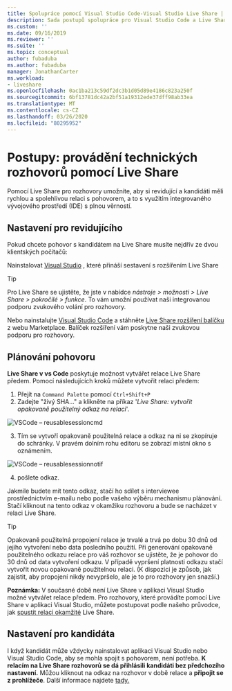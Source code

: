 ```yaml
---
title: Spolupráce pomocí Visual Studio Code-Visual Studio Live Share | Microsoft Docs
description: Sada postupů spolupráce pro Visual Studio Code a Live Share.
ms.custom: ''
ms.date: 09/16/2019
ms.reviewer: ''
ms.suite: ''
ms.topic: conceptual
author: fubaduba
ms.author: fubaduba
manager: JonathanCarter
ms.workload:
- liveshare
ms.openlocfilehash: 0ac1ba213c59df2dc3b1d05d89e4186c823a250f
ms.sourcegitcommit: 6bf13781dc42a2bf51a19312ede37dff98ab33ea
ms.translationtype: MT
ms.contentlocale: cs-CZ
ms.lasthandoff: 03/26/2020
ms.locfileid: "80295952"
---
```

<!--
Copyright &copy; Microsoft Corporation
All rights reserved.
Creative Commons Attribution 4.0 License (International): https://creativecommons.org/licenses/by/4.0/legalcode
-->

# <a name="how-to-do-technical-interviews-using-live-share"></a>Postupy: provádění technických rozhovorů pomocí Live Share

Pomocí Live Share pro rozhovory umožníte, aby si revidující a kandidáti měli rychlou a spolehlivou relaci s pohovorem, a to s využitím integrovaného vývojového prostředí (IDE) s plnou věrností. 


## <a name="setup-for-interviewer"></a>Nastavení pro revidujícího 
Pokud chcete pohovor s kandidátem na Live Share musíte nejdřív ze dvou klientských počítačů:

Nainstalovat [Visual Studio](../use/vs.md) , které přináší sestavení s rozšířením Live Share

>[!TIP] 
> Pro Live Share se ujistěte, že jste v nabídce *nástroje > možnosti > Live Share > pokročilé > funkce*. To vám umožní používat naši integrovanou podporu zvukového volání pro rozhovory.

Nebo nainstalujte [Visual Studio Code](../.use/vscode.md) a stáhněte [Live Share rozšíření balíčku]() z webu Marketplace. Balíček rozšíření vám poskytne naši zvukovou podporu pro rozhovory. 

## <a name="scheduling-an-interview"></a>Plánování pohovoru 

**Live Share v vs Code** poskytuje možnost vytvářet relace Live Share předem. Pomocí následujících kroků můžete vytvořit relaci předem:

1. Přejít na `Command Palette` pomocí `Ctrl+Shift+P`
1. Zadejte "živý SHA..." a klikněte na příkaz '_Live Share: vytvořit opakovaně použitelný odkaz na relaci_'.

![VSCode – reusablesessioncmd](../media/vscode-cmdpalette-createreusablelink.png)

3. Tím se vytvoří opakovaně použitelná relace a odkaz na ni se zkopíruje do schránky. V pravém dolním rohu editoru se zobrazí místní okno s oznámením.

![VSCode – reusablesessionnotif](../media/vscode-notification-resuablesession.png)

4. pošlete odkaz.

Jakmile budete mít tento odkaz, stačí ho sdílet s interviewee prostřednictvím e-mailu nebo podle vašeho výběru mechanismu plánování. Stačí kliknout na tento odkaz v okamžiku rozhovoru a bude se nacházet v relaci Live Share. 
> [!TIP] 
>Opakovaně použitelná propojení relace je trvalé a trvá po dobu 30 dnů od jejího vytvoření nebo data posledního použití. Při generování opakovaně použitelného odkazu relace pro váš rozhovor se ujistěte, že je pohovor do 30 dnů od data vytvoření odkazu. V případě vypršení platnosti odkazu stačí vytvořit novou opakovaně použitelnou relaci. (K dispozici je způsob, jak zajistit, aby propojení nikdy nevypršelo, ale je to pro rozhovory jen snazší.)

**Poznámka:** V současné době není Live Share v aplikaci Visual Studio možné vytvářet relace předem. Pro rozhovory, které provádíte pomocí Live Share v aplikaci Visual Studio, můžete postupovat podle našeho průvodce, jak [spustit relaci okamžité](../quickstart/share.md) Live Share.



## <a name="setup-for-candidate"></a>Nastavení pro kandidáta
I když kandidát může vždycky nainstalovat aplikaci Visual Studio nebo Visual Studio Code, aby se mohla spojit s pohovorem, není potřeba. **K relacím na Live Share rozhovorů se dá přihlásili kandidáti bez předchozího nastavení.** Můžou kliknout na odkaz na rozhovor v době relace a **připojit se z prohlížeče**. Další informace najdete [tady.](../quickstart/browser-join.md)



<!--
### **What to do as an Interviewer?**

As an interviewer you will act as the host of the Live Share session. If you are not familiar with Live Share, we suggest you refer to the [share a project](../use/vscode.md) section of our how-to guide
### **What to do as the Interviewee?**

If you are expecting to do a Technical Interview using Live Share, you are in luck! We want to make sure you are familiar with the basic Live Share features so you feel comfortable during your interview.

1. Before the interview, take some time and look over the [How-to guide](../use/vscode.md) so you understand how Live Share works.

1. You may want to install Visual Studio Code beforehand so that you are not waiting for the installation to complete once you start your interview

1. If you don't have the time, no worries. All you need to have a full interview is the link to a Live Share session your interviewer sends you while scheduling the interview. Just clicking on the link will automatically take you through all the steps needed.

1. At the time of the interview, just click on the link and follow the steps it takes you through. If you are early or your interviewer is late to the interview, don't worry! You will just be in the 'lobby' waiting for your interviewer to join. No other steps are required, and once your interviewer joins the session will automatically start.

>[!NOTE]
>If you find that the session has disconnected before or after the interviewer joined, don't worry. Just exit out of that session if (it isn't already closed) and re-click on the same link!

You are now all set to go with using Live Share for your interview! 
-->